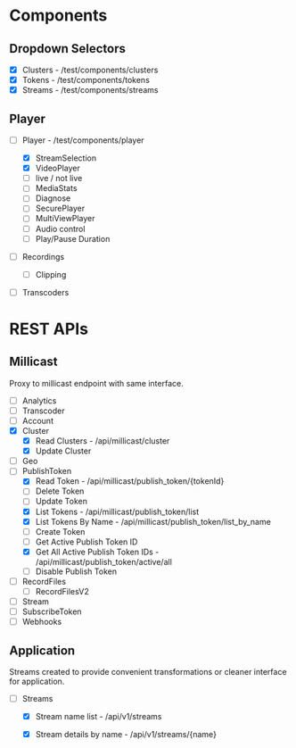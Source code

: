 

# Components

## Dropdown Selectors

- [x] Clusters - /test/components/clusters
- [x] Tokens - /test/components/tokens
- [x] Streams - /test/components/streams

## Player

- [ ] Player - /test/components/player
    - [x] StreamSelection
    - [x] VideoPlayer
    - [ ] live / not live
    - [ ] MediaStats
    - [ ] Diagnose
    - [ ] SecurePlayer
    - [ ] MultiViewPlayer
    - [ ] Audio control
    - [ ] Play/Pause Duration
- [ ] Recordings
    - [ ] Clipping
- [ ] Transcoders


# REST APIs

## Millicast

Proxy to millicast endpoint with same interface.

- [ ] Analytics
- [ ] Transcoder
- [ ] Account
- [x] Cluster
    - [x] Read Clusters -  /api/millicast/cluster
    - [x] Update Cluster
- [ ] Geo
- [ ] PublishToken
    - [x] Read Token - /api/millicast/publish_token/{tokenId}
    - [ ] Delete Token
    - [ ] Update Token
    - [x] List Tokens - /api/millicast/publish_token/list
    - [x] List Tokens By Name - /api/millicast/publish_token/list_by_name
    - [ ] Create Token
    - [ ] Get Active Publish Token ID
    - [x] Get All Active Publish Token IDs - /api/millicast/publish_token/active/all
    - [ ] Disable Publish Token
- [ ] RecordFiles
    - [ ] RecordFilesV2
- [ ] Stream
- [ ] SubscribeToken
- [ ] Webhooks

## Application

Streams created to provide convenient transformations or cleaner interface for application.

- [ ] Streams 
    - [x] Stream name list - /api/v1/streams
    - [x] Stream details by name - /api/v1/streams/{name}




